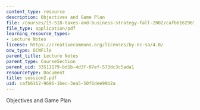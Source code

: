 ```yaml
---
content_type: resource
description: Objectives and Game Plan
file: /courses/15-518-taxes-and-business-strategy-fall-2002/cafb616296961bec3ea550f6dee99b2a_session2.pdf
file_type: application/pdf
learning_resource_types:
- Lecture Notes
license: https://creativecommons.org/licenses/by-nc-sa/4.0/
ocw_type: OCWFile
parent_title: Lecture Notes
parent_type: CourseSection
parent_uid: 33511179-bd1b-4d3f-07ef-573dc3c5ada1
resourcetype: Document
title: session2.pdf
uid: cafb6162-9696-1bec-3ea5-50f6dee99b2a
---
```

Objectives and Game Plan